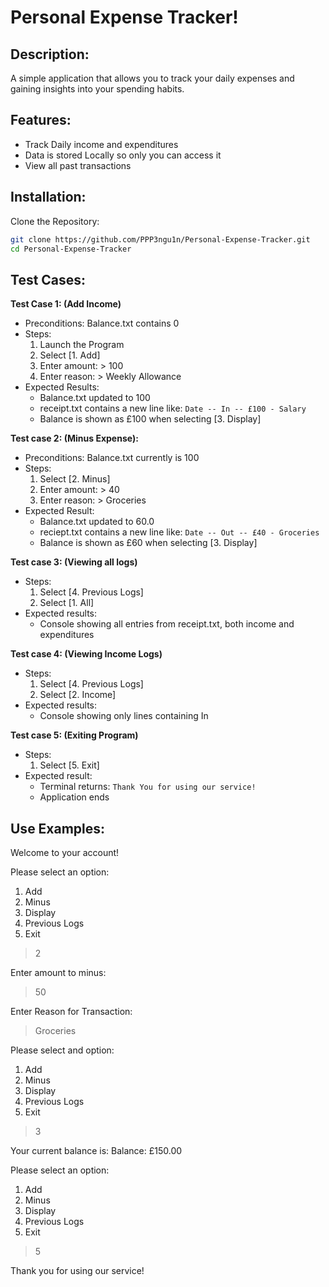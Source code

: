 # Personal Expense Tracker!

## Description:
A simple application that allows you to track your daily expenses and gaining insights into your spending habits.

## Features:
- Track Daily income and expenditures
- Data is stored Locally so only you can access it
- View all past transactions

## Installation:
Clone the Repository:
```bash
git clone https://github.com/PPP3ngu1n/Personal-Expense-Tracker.git
cd Personal-Expense-Tracker
```

## Test Cases:
**Test Case 1: (Add Income)**
- Preconditions: Balance.txt contains 0
- Steps:
  1. Launch the Program
  2. Select [1. Add]
  3. Enter amount: > 100
  4. Enter reason: > Weekly Allowance
- Expected Results:
  - Balance.txt updated to 100
  - receipt.txt contains a new line like:
  ``Date -- In -- £100 - Salary``
  - Balance is shown as £100 when selecting [3. Display]

**Test case 2: (Minus Expense):**
- Preconditions: Balance.txt currently is 100
- Steps:
  1. Select [2. Minus]
  2. Enter amount: > 40
  3. Enter reason: > Groceries
- Expected Result:
  - Balance.txt updated to 60.0
  - reciept.txt contains a new line like:
  ``Date -- Out -- £40 - Groceries``
  - Balance is shown as £60 when selecting [3. Display]

**Test case 3: (Viewing all logs)**
- Steps:
  1. Select [4. Previous Logs]
  2. Select [1. All]
- Expected results:
  - Console showing all entries from receipt.txt, both income and expenditures

**Test case 4: (Viewing Income Logs)**
- Steps:
  1. Select [4. Previous Logs]
  2. Select [2. Income]
- Expected results:
  - Console showing only lines containing In

**Test case 5: (Exiting Program)**
- Steps:
  1. Select [5. Exit]
- Expected result:
  - Terminal returns:
  ``Thank You for using our service!``
  - Application ends

## Use Examples:

Welcome to your account!

Please select an option:
1. Add
2. Minus
3. Display
4. Previous Logs
5. Exit
>2 

Enter amount to minus:

> 50

Enter Reason for Transaction:
> Groceries

Please select and option:
1. Add
2. Minus
3. Display
4. Previous Logs
5. Exit
> 3

Your current balance is:
Balance: £150.00

Please select an option:
1. Add
2. Minus
3. Display
4. Previous Logs
5. Exit
> 5

Thank you for using our service!